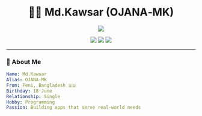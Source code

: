 <h1 align="center">👨‍💻 Md.Kawsar (OJANA‑MK)</h1>

<p align="center">
  <img src="https://readme-typing-svg.herokuapp.com/?lines=Software+Developer;Bug+Bounty+Hunter;Reverse+Engineer;Tech+Lover+from+Bangladesh&center=true&width=500&height=45&color=0e99c2&vCenter=true&size=22">
</p>

<p align="center">
  <a href="https://ojana-mk.xyz"><img src="https://img.shields.io/badge/Website-Visit-blue?style=flat-square&logo=Google-Chrome"></a>
  <a href="mailto:admin@ojana-mk.xyz"><img src="https://img.shields.io/badge/Email-Contact-red?style=flat-square&logo=gmail"></a>
  <a href="https://t.me/OJANA_MK"><img src="https://img.shields.io/badge/Telegram-Join-blue?style=flat-square&logo=telegram"></a>
</p>

---

### 👋 About Me

```yaml
Name: Md.Kawsar
Alias: OJANA‑MK
From: Feni, Bangladesh 🇧🇩
Birthday: 18 June
Relationship: Single
Hobby: Programming
Passion: Building apps that serve real-world needs
